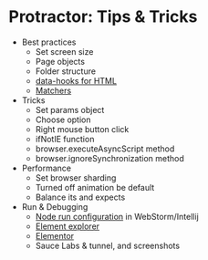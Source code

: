 # Protractor: Tips & Tricks

* Best practices
  * Set screen size
  * Page objects
  * Folder structure
  * [data-hooks for HTML](https://github.com/wix/wix-protractor-helpers/blob/master/src/locators.js)
  * [Matchers](https://github.com/wix/wix-protractor-helpers/blob/master/src/matchers.js)
* Tricks
  * Set params object
  * Choose option
  * Right mouse button click
  * ifNotIE function
  * browser.executeAsyncScript method
  * browser.ignoreSynchronization method
* Performance
  * Set browser sharding
  * Turned off animation be default
  * Balance its and expects
* Run & Debugging
  * [Node run configuration](https://github.com/angular/protractor/blob/master/docs/debugging.md#setting-up-webstorm-for-debugging) in WebStorm/Intellij
  * [Element explorer](https://github.com/angular/protractor/blob/master/docs/debugging.md#testing-out-protractor-interactively)
  * [Elementor](https://github.com/andresdominguez/elementor)
  * Sauce Labs & tunnel, and screenshots